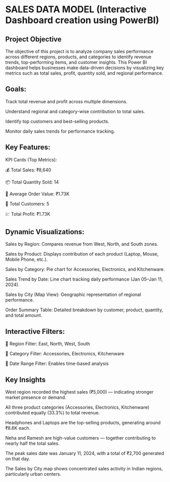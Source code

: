 # SALES DATA MODEL (Interactive Dashboard creation using PowerBI)
## Project Objective
The objective of this project is to analyze company sales performance across different regions, products, and categories to identify revenue trends, top-performing items, and customer insights.
This Power BI dashboard helps businesses make data-driven decisions by visualizing key metrics such as total sales, profit, quantity sold, and regional performance.

##  Goals:

Track total revenue and profit across multiple dimensions.

Understand regional and category-wise contribution to total sales.

Identify top customers and best-selling products.

Monitor daily sales trends for performance tracking.
##  Key Features:

KPI Cards (Top Metrics):

💰 Total Sales: ₹8,640

📦 Total Quantity Sold: 14

💸 Average Order Value: ₹1.73K

👥 Total Customers: 5

💹 Total Profit: ₹1.73K
## Dynamic Visualizations:

Sales by Region: Compares revenue from West, North, and South zones.

Sales by Product: Displays contribution of each product (Laptop, Mouse, Mobile Phone, etc.).

Sales by Category: Pie chart for Accessories, Electronics, and Kitchenware.

Sales Trend by Date: Line chart tracking daily performance (Jan 05–Jan 11, 2024).

Sales by City (Map View): Geographic representation of regional performance.

Order Summary Table: Detailed breakdown by customer, product, quantity, and total amount.

## Interactive Filters:

📍 Region Filter: East, North, West, South

🛒 Category Filter: Accessories, Electronics, Kitchenware

📅 Date Range Filter: Enables time-based analysis
## Key Insights

West region recorded the highest sales (₹5,000) — indicating stronger market presence or demand.

All three product categories (Accessories, Electronics, Kitchenware) contributed equally (33.3%) to total revenue.

Headphones and Laptops are the top-selling products, generating around ₹8.6K each.

Neha and Ramesh are high-value customers — together contributing to nearly half the total sales.

The peak sales date was January 11, 2024, with a total of ₹2,700 generated on that day.

The Sales by City map shows concentrated sales activity in Indian regions, particularly urban centers.



